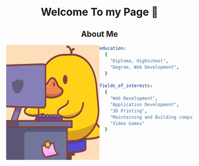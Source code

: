 <h1 align="center"> Welcome To my Page 👋</h1>

<h2 align="center"> About Me </h2>

<img align="left" src="giphy.webp" alt="duck Animation" height="310px" width="50%" />

```yaml
education:
  {
    "Diploma, Highschool",
    "Degree, Web Development",
  }

fields_of_interests:
  {
    "Web Development",
    "Application Development",
    "3D Printing",
    "Maintaining and Building computers"
    "Video Games"
  }
```
